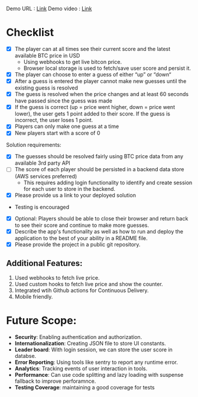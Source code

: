 Demo URL : [Link](https://ishwarrimal.github.io/bitcoinprice-guessing-game/)
Demo video : [Link](https://www.loom.com/share/1ff7cfd916f64348a7d8f3129b311f09?sid=620be07a-1f87-441a-8cbe-3a849aad42b9)

# Checklist

- [x] The player can at all times see their current score and the latest available BTC price in USD
    - Using webhooks to get live bitcon price.
    - Browser local storage is used to fetch/save user score and persist it.
- [x] The player can choose to enter a guess of either “up” or “down“
- [x] After a guess is entered the player cannot make new guesses until the existing guess is resolved
- [x] The guess is resolved when the price changes and at least 60 seconds have passed since the guess was made
- [x] If the guess is correct (up = price went higher, down = price went lower), the user gets 1 point added to their score. If the guess is incorrect, the user loses 1 point.
- [x] Players can only make one guess at a time
- [x] New players start with a score of 0

Solution requirements:

- [x] The guesses should be resolved fairly using BTC price data from any available 3rd party API
- [ ] The score of each player should be persisted in a backend data store (AWS services preferred)
    - This requires adding login functionality to identify and create session for each user to store in the backend.
- [x] Please provide us a link to your deployed solution
- Testing is encouraged
- [x] Optional: Players should be able to close their browser and return back to see their score and continue to make more guesses.
- [x] Describe the app's functionality as well as how to run and deploy the application to the best of your ability in a README file.
- [x] Please provide the project in a public git repository.

## Additional Features:
1. Used webhooks to fetch live price.
2. Used custom hooks to fetch live price and show the counter.
3. Integrated wtih Github actions for Continuous Delivery.
4. Mobile friendly.

# Future Scope:

- **Security**: Enabling authentication and authorization.
- **Internationalization**: Creating JSON file to store UI constants.
- **Leader board**: With login session, we can store the user score in databse.
- **Error Reporting**: Using tools like sentry to report any runtime error.
- **Analytics**: Tracking events of user interaction in tools.
- **Performance**: Can use code splitting and lazy loading with suspense fallback to improve perforamnce.
- **Testing Coverage**: maintaining a good coverage for tests